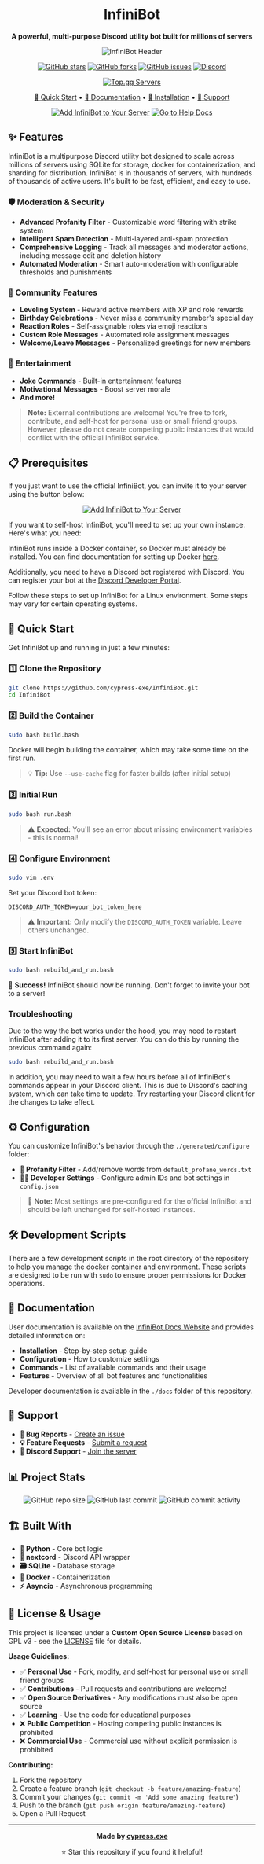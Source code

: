 <div align="center">

# InfiniBot

**A powerful, multi-purpose Discord utility bot built for millions of servers**

![InfiniBot Header](./github-pages-site/assets/images/header-image.png)

[![GitHub stars](https://img.shields.io/github/stars/cypress-exe/InfiniBot?style=for-the-badge)](https://github.com/cypress-exe/InfiniBot/stargazers)
[![GitHub forks](https://img.shields.io/github/forks/cypress-exe/InfiniBot?style=for-the-badge)](https://github.com/cypress-exe/InfiniBot/network)
[![GitHub issues](https://img.shields.io/github/issues/cypress-exe/InfiniBot?style=for-the-badge)](https://github.com/cypress-exe/InfiniBot/issues)
[![Discord](https://img.shields.io/discord/1009127888483799110?style=for-the-badge&logo=discord&logoColor=white&label=Discord)](https://discord.gg/mWgJJ8ZqwR)

[![Top.gg Servers](https://top.gg/api/widget/servers/991832387015159911.svg?style=for-the-badge)](https://top.gg/bot/991832387015159911)

[🚀 Quick Start](#-quick-start) • [📖 Documentation](#-documentation) • [🔧 Installation](#-installation) • [🤝 Support](#-support)

[![Add InfiniBot to Your Server](https://img.shields.io/badge/Add%20to%20Server-7289DA?style=for-the-badge&logo=discord&logoColor=white)](https://discord.com/oauth2/authorize?client_id=991832387015159911&permissions=1374809222364&scope=bot)
[![Go to Help Docs](https://img.shields.io/badge/Go%20to%20%20Help%20Docs-ffffff?style=for-the-badge)](https://cypress-exe.github.io/InfiniBot/)

</div>

## ✨ Features

InfiniBot is a multipurpose Discord utility bot designed to scale across millions of servers using SQLite for storage, docker for containerization, and sharding for distribution. InfiniBot is in thousands of servers, with hundreds of thousands of active users. It's built to be fast, efficient, and easy to use.

### 🛡️ Moderation & Security
- **Advanced Profanity Filter** - Customizable word filtering with strike system
- **Intelligent Spam Detection** - Multi-layered anti-spam protection
- **Comprehensive Logging** - Track all messages and moderator actions, including message edit and deletion history
- **Automated Moderation** - Smart auto-moderation with configurable thresholds and punishments

### 🎉 Community Features
- **Leveling System** - Reward active members with XP and role rewards
- **Birthday Celebrations** - Never miss a community member's special day
- **Reaction Roles** - Self-assignable roles via emoji reactions
- **Custom Role Messages** - Automated role assignment messages
- **Welcome/Leave Messages** - Personalized greetings for new members

### 🎪 Entertainment
- **Joke Commands** - Built-in entertainment features
- **Motivational Messages** - Boost server morale
- **And more!**

> **Note:** External contributions are welcome! You're free to fork, contribute, and self-host for personal use or small friend groups. However, please do not create competing public instances that would conflict with the official InfiniBot service.

## 📋 Prerequisites

If you just want to use the official InfiniBot, you can invite it to your server using the button below:

<div align="center">

[![Add InfiniBot to Your Server](https://img.shields.io/badge/Add%20to%20Server-7289DA?style=for-the-badge&logo=discord&logoColor=white)](https://discord.com/oauth2/authorize?client_id=991832387015159911&permissions=1374809222364&scope=bot)

</div>

If you want to self-host InfiniBot, you'll need to set up your own instance. Here's what you need:

InfiniBot runs inside a Docker container, so Docker must already be installed. You can find documentation for setting up Docker [here](https://docs.docker.com/get-docker/).

Additionally, you need to have a Discord bot registered with Discord. You can register your bot at the [Discord Developer Portal](https://discord.com/developers/applications).

Follow these steps to set up InfiniBot for a Linux environment. Some steps may vary for certain operating systems.

## 🚀 Quick Start

Get InfiniBot up and running in just a few minutes:

### 1️⃣ Clone the Repository
```bash
git clone https://github.com/cypress-exe/InfiniBot.git
cd InfiniBot
```

### 2️⃣ Build the Container
```bash
sudo bash build.bash
```
Docker will begin building the container, which may take some time on the first run.
> 💡 **Tip:** Use `--use-cache` flag for faster builds (after initial setup)

### 3️⃣ Initial Run
```bash
sudo bash run.bash
```
> ⚠️ **Expected:** You'll see an error about missing environment variables - this is normal!

### 4️⃣ Configure Environment
```bash
sudo vim .env
```
Set your Discord bot token:
```env
DISCORD_AUTH_TOKEN=your_bot_token_here
```
> ⚠️ **Important:** Only modify the `DISCORD_AUTH_TOKEN` variable. Leave others unchanged.

### 5️⃣ Start InfiniBot
```bash
sudo bash rebuild_and_run.bash
```

🎉 **Success!** InfiniBot should now be running. Don't forget to invite your bot to a server!  

### Troubleshooting
Due to the way the bot works under the hood, you may need to restart InfiniBot after adding it to its first server. You can do this by running the previous command again:
```bash
sudo bash rebuild_and_run.bash
```

In addition, you may need to wait a few hours before all of InfiniBot's commands appear in your Discord client. This is due to Discord's caching system, which can take time to update. Try restarting your Discord client for the changes to take effect.


## ⚙️ Configuration

You can customize InfiniBot's behavior through the `./generated/configure` folder:

- **🤬 Profanity Filter** - Add/remove words from `default_profane_words.txt`
- **👨‍💻 Developer Settings** - Configure admin IDs and bot settings in `config.json`

> 📝 **Note:** Most settings are pre-configured for the official InfiniBot and should be left unchanged for self-hosted instances.

## 🛠️ Development Scripts

There are a few development scripts in the root directory of the repository to help you manage the docker container and environment. These scripts are designed to be run with `sudo` to ensure proper permissions for Docker operations.

## 📖 Documentation

User documentation is available on the [InfiniBot Docs Website](https://cypress-exe.github.io/InfiniBot/) and provides detailed information on:
- **Installation** - Step-by-step setup guide
- **Configuration** - How to customize settings
- **Commands** - List of available commands and their usage
- **Features** - Overview of all bot features and functionalities


Developer documentation is available in the `./docs` folder of this repository.

## 🤝 Support

- **🐛 Bug Reports** - [Create an issue](https://github.com/cypress-exe/InfiniBot/issues)
- **💡 Feature Requests** - [Submit a request](https://github.com/cypress-exe/InfiniBot/issues)
- **💬 Discord Support** - [Join the server](https://discord.gg/mWgJJ8ZqwR)

## 📊 Project Stats

<div align="center">

![GitHub repo size](https://img.shields.io/github/repo-size/cypress-exe/InfiniBot?style=for-the-badge)
![GitHub last commit](https://img.shields.io/github/last-commit/cypress-exe/InfiniBot?style=for-the-badge)
![GitHub commit activity](https://img.shields.io/github/commit-activity/m/cypress-exe/InfiniBot?style=for-the-badge)

</div>

## 🏗️ Built With

- **🐍 Python** - Core bot logic
- **🔗 nextcord** - Discord API wrapper
- **🗃️ SQLite** - Database storage
- **🐳 Docker** - Containerization
- **⚡ Asyncio** - Asynchronous programming

## 📜 License & Usage

This project is licensed under a **Custom Open Source License** based on GPL v3 - see the [LICENSE](LICENSE) file for details.

**Usage Guidelines:**
- ✅ **Personal Use** - Fork, modify, and self-host for personal use or small friend groups
- ✅ **Contributions** - Pull requests and contributions are welcome!
- ✅ **Open Source Derivatives** - Any modifications must also be open source
- ✅ **Learning** - Use the code for educational purposes
- ❌ **Public Competition** - Hosting competing public instances is prohibited
- ❌ **Commercial Use** - Commercial use without explicit permission is prohibited

**Contributing:**
1. Fork the repository
2. Create a feature branch (`git checkout -b feature/amazing-feature`)
3. Commit your changes (`git commit -m 'Add some amazing feature'`)
4. Push to the branch (`git push origin feature/amazing-feature`)
5. Open a Pull Request

---

<div align="center">

**Made by [cypress.exe](https://github.com/cypress-exe)**

⭐ Star this repository if you found it helpful!

</div>
